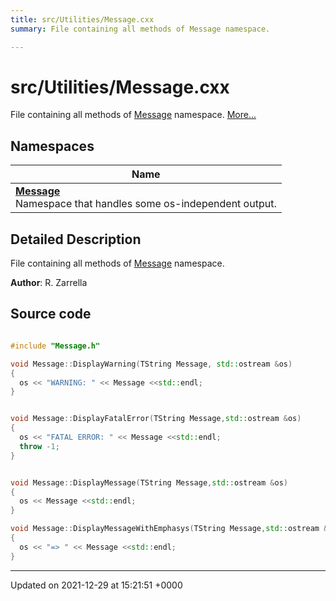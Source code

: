 ```yaml
---
title: src/Utilities/Message.cxx
summary: File containing all methods of Message namespace. 

---
```


# src/Utilities/Message.cxx

File containing all methods of [Message](/Namespaces/namespaceMessage.md) namespace.  [More...](#detailed-description)

## Namespaces

| Name           |
| -------------- |
| **[Message](/Namespaces/namespaceMessage.md)** <br>Namespace that handles some os-independent output.  |

## Detailed Description

File containing all methods of [Message](/Namespaces/namespaceMessage.md) namespace. 

**Author**: R. Zarrella 



## Source code

```cpp

#include "Message.h"

void Message::DisplayWarning(TString Message, std::ostream &os)
{
  os << "WARNING: " << Message <<std::endl;
}


void Message::DisplayFatalError(TString Message,std::ostream &os)
{
  os << "FATAL ERROR: " << Message <<std::endl;
  throw -1;
}


void Message::DisplayMessage(TString Message,std::ostream &os)
{
  os << Message <<std::endl;
}

void Message::DisplayMessageWithEmphasys(TString Message,std::ostream &os)
{
  os << "=> " << Message <<std::endl;
}
```


-------------------------------

Updated on 2021-12-29 at 15:21:51 +0000

